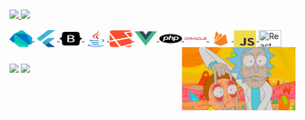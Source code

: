 ### 

<div>
  <a href="https://github.com/raphaelmoraes">
  <img height="180em" src="https://github-readme-stats.vercel.app/api?username=raphaelmoraes&show_icons=true&include_all_commits=true&count_private=true"/>
  <img height="180em" src="https://github-readme-stats.vercel.app/api/top-langs/?username=raphaelmoraes&layout=compact&langs_count=10"/>
</div>

  
<div style="display: inline_block"><br>
  <img align="center" height="30" width="40" title="Dart" src="https://github.com/devicons/devicon/blob/master/icons/dart/dart-original.svg">
  <img align="center" height="30" width="40" title="Flutter" src="https://github.com/devicons/devicon/blob/master/icons/flutter/flutter-original.svg">
  <img align="center" height="30" width="40" title="Bootstrap" src="https://github.com/devicons/devicon/blob/master/icons/bootstrap/bootstrap-plain.svg">
  <img align="center" height="30" width="40" title="Java" src="https://github.com/devicons/devicon/blob/master/icons/java/java-original.svg">
  <img align="center" height="30" width="40" title="Laravel" src="https://github.com/devicons/devicon/blob/master/icons/laravel/laravel-plain.svg">
  <img align="center" height="30" width="40" title="VueJS" src="https://github.com/devicons/devicon/blob/master/icons/vuejs/vuejs-original.svg">
  <img align="center" height="30" width="40" title="PHP" src="https://github.com/devicons/devicon/blob/master/icons/php/php-plain.svg">  
  <img align="center" height="30" width="40" title="Oracle" src="https://github.com/devicons/devicon/blob/master/icons/oracle/oracle-original.svg">
  <img align="center" height="30" width="40" title="Firebase" src="https://github.com/devicons/devicon/blob/master/icons/firebase/firebase-plain.svg">
  <img align="center" height="30" width="40" title="Javascript" src="https://raw.githubusercontent.com/devicons/devicon/master/icons/javascript/javascript-original.svg">
  
  <img align="center" height="30" width="40" title="React" src="https://camo.githubusercontent.com/5c92eeb467fd5d2b1ef1c560e3c3c2f758a8d4e03a8136bda7b41a2d3d4a1b59/68747470733a2f2f72656163746e61746976652e6465762f696d672f6865616465725f6c6f676f2e737667">
  
  
  
  
  <img align="right"  width="200" src="https://github.com/raphaelmoraes/raphaelmoraes/blob/main/rickmorty.gif">
</div>
  
  ##
  
  
  <div>
  <a href = "mailto:viladapenha@gmail.com"><img src="https://img.shields.io/badge/-Gmail-%23333?style=for-the-badge&logo=gmail&logoColor=white" target="_blank"></a>
  <a href="https://www.linkedin.com/in/raphael-moraes-7827936a/" target="_blank"><img src="https://img.shields.io/badge/-LinkedIn-%230077B5?style=for-the-badge&logo=linkedin&logoColor=white" target="_blank"></a>  
  </div>
  
 ##
  
  
